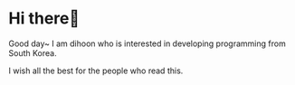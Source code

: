 # Hi there👋 

Good day~ I am dihoon who is interested in developing programming from South Korea.

I wish all the best for the people who read this.
